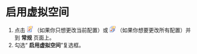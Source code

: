 # 启用虚拟空间

1. 点击 ![Properties for Current Configuration](../../images/properties.png)
（如果你只想更改当前配置）或
![Properties for All Configuration](../../images/allproperties.png)
（如果你想要更改所有配置）并到 **常规** 页面上。
2. 勾选“ **启用虚拟空间**”复选框。
